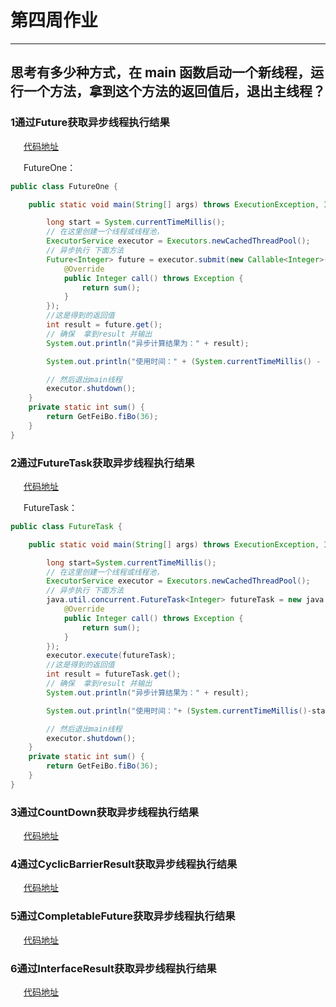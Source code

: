 # 第四周作业
***
## 思考有多少种方式，在 main 函数启动一个新线程，运行一个方法，拿到这个方法的返回值后，退出主线程？
### 1通过Future获取异步线程执行结果
&ensp;&ensp;&ensp;[代码地址](https://github.com/brickGodMan/JAVA-000/blob/main/Week_04/src/main/java/com/qiancy/concurrent/future/FutureOne.java
)

&ensp;&ensp;&ensp;FutureOne：
```java
public class FutureOne {

    public static void main(String[] args) throws ExecutionException, InterruptedException {

        long start = System.currentTimeMillis();
        // 在这里创建一个线程或线程池，
        ExecutorService executor = Executors.newCachedThreadPool();
        // 异步执行 下面方法
        Future<Integer> future = executor.submit(new Callable<Integer>() {
            @Override
            public Integer call() throws Exception {
                return sum();
            }
        });
        //这是得到的返回值
        int result = future.get();
        // 确保  拿到result 并输出
        System.out.println("异步计算结果为：" + result);

        System.out.println("使用时间：" + (System.currentTimeMillis() - start) + " ms");

        // 然后退出main线程
        executor.shutdown();
    }
    private static int sum() {
        return GetFeiBo.fiBo(36);
    }
}
```
### 2通过FutureTask获取异步线程执行结果
&ensp;&ensp;&ensp;[代码地址](https://github.com/brickGodMan/JAVA-000/blob/main/Week_04/src/main/java/com/qiancy/concurrent/future/FutureTask.java
)

&ensp;&ensp;&ensp;FutureTask：
```java
public class FutureTask {

    public static void main(String[] args) throws ExecutionException, InterruptedException {

        long start=System.currentTimeMillis();
        // 在这里创建一个线程或线程池，
        ExecutorService executor = Executors.newCachedThreadPool();
        // 异步执行 下面方法
        java.util.concurrent.FutureTask<Integer> futureTask = new java.util.concurrent.FutureTask<>(new Callable<Integer>() {
            @Override
            public Integer call() throws Exception {
                return sum();
            }
        });
        executor.execute(futureTask);
        //这是得到的返回值
        int result = futureTask.get();
        // 确保  拿到result 并输出
        System.out.println("异步计算结果为：" + result);

        System.out.println("使用时间："+ (System.currentTimeMillis()-start) + " ms");

        // 然后退出main线程
        executor.shutdown();
    }
    private static int sum() {
        return GetFeiBo.fiBo(36);
    }
}
```
### 3通过CountDown获取异步线程执行结果
&ensp;&ensp;&ensp;[代码地址](https://github.com/brickGodMan/JAVA-000/blob/main/Week_04/src/main/java/com/qiancy/concurrent/future/CountDown.java
)
### 4通过CyclicBarrierResult获取异步线程执行结果
&ensp;&ensp;&ensp;[代码地址](https://github.com/brickGodMan/JAVA-000/blob/main/Week_04/src/main/java/com/qiancy/concurrent/future/CyclicBarrierResult.java
)
### 5通过CompletableFuture获取异步线程执行结果
&ensp;&ensp;&ensp;[代码地址](https://github.com/brickGodMan/JAVA-000/blob/main/Week_04/src/main/java/com/qiancy/concurrent/future/CompletableFuture.java
)
### 6通过InterfaceResult获取异步线程执行结果
&ensp;&ensp;&ensp;[代码地址](https://github.com/brickGodMan/JAVA-000/blob/main/Week_04/src/main/java/com/qiancy/concurrent/future/InterfaceResult.java
)
